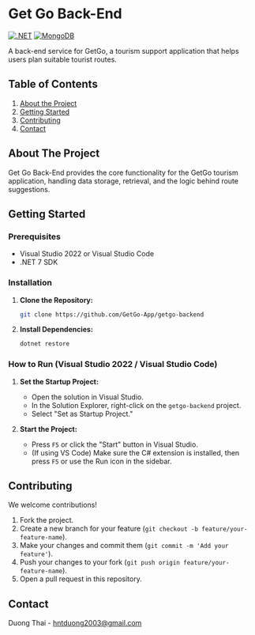 # Get Go Back-End
<!-- 
[![Contributors][contributors-shield]][contributors-url]
[![Forks][forks-shield]][forks-url]
[![Stargazers][stars-shield]][stars-url]
[![Issues][issues-shield]][issues-url] -->


[![.NET][.NET-shield]][.NET-url]
[![MongoDB][MongoDB-shield]][MongoDB-url]


A back-end service for GetGo, a tourism support application that helps users plan suitable tourist routes.

<!-- **Explore the docs »** [https://github.com/GetGo-App/getgo-backend](https://github.com/GetGo-App/getgo-backend)  -->

<!-- **View Demo »** [https://github.com/GetGo-App/getgo-backend](https://github.com/GetGo-App/getgo-backend) -->

## Table of Contents
1. [About the Project](#about-the-project)
2. [Getting Started](#getting-started)
3. [Contributing](#contributing)
4. [Contact](#contact)

## About The Project <a id="about-the-project"></a>

Get Go Back-End provides the core functionality for the GetGo tourism application, handling data storage, retrieval, and the logic behind route suggestions.

## Getting Started <a id="getting-started"></a>

### Prerequisites

* Visual Studio 2022 or Visual Studio Code
* .NET 7 SDK

### Installation

1. **Clone the Repository:**
   ```bash
   git clone https://github.com/GetGo-App/getgo-backend
   ```

2. **Install Dependencies:**
   ```bash
   dotnet restore
   ```

### How to Run (Visual Studio 2022 / Visual Studio Code)

1. **Set the Startup Project:**
   * Open the solution in Visual Studio.
   * In the Solution Explorer, right-click on the `getgo-backend` project.
   * Select "Set as Startup Project."

2. **Start the Project:**
   * Press `F5` or click the "Start" button in Visual Studio.
   * (If using VS Code) Make sure the C# extension is installed, then press `F5` or use the Run icon in the sidebar.


## Contributing <a id="contributing"></a>

We welcome contributions!

1. Fork the project.
2. Create a new branch for your feature (`git checkout -b feature/your-feature-name`).
3. Make your changes and commit them (`git commit -m 'Add your feature'`).
4. Push your changes to your fork (`git push origin feature/your-feature-name`).
5. Open a pull request in this repository.

## Contact <a id="contact"></a>

Duong Thai - hntduong2003@gmail.com 

<a id="readme-top"></a>










<!-- MARKDOWN LINKS & IMAGES -->
<!-- https://www.markdownguide.org/basic-syntax/#reference-style-links -->
[contributors-shield]: https://img.shields.io/github/contributors/GetGo-App/getgo-backend.svg?style=for-the-badge
[contributors-url]: https://github.com/GetGo-App/getgo-backend/graphs/contributors
[forks-shield]: https://img.shields.io/github/forks/GetGo-App/getgo-backend.svg?style=for-the-badge
[forks-url]: https://github.com/GetGo-App/getgo-backend/network/members
[stars-shield]: https://img.shields.io/github/stars/GetGo-App/getgo-backend.svg?style=for-the-badge
[stars-url]: https://github.com/GetGo-App/getgo-backend/stargazers
[issues-shield]: https://img.shields.io/github/issues/GetGo-App/getgo-backend.svg?style=for-the-badge
[issues-url]: https://github.com/GetGo-App/getgo-backend/issues
[license-shield]: https://img.shields.io/github/license/GetGo-App/getgo-backend.svg?style=for-the-badge
[license-url]: https://github.com/GetGo-App/getgo-backend/blob/master/LICENSE.txt

[.NET-shield]: https://img.shields.io/badge/.NET-7153DC?style=for-the-badge&logo=dotnet&logoColor=white
[.NET-url]: https://learn.microsoft.com/vi-vn/dotnet/welcome
[MongoDB-shield]: https://img.shields.io/badge/MongoDB-10964D?style=for-the-badge&logo=mongodb&logoColor=white
[MongoDB-url]: https://www.mongodb.com/


